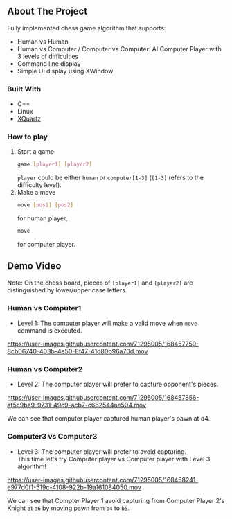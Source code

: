 <div id="top"></div>


## About The Project
Fully implemented chess game algorithm that supports:
* Human vs Human
* Human vs Computer / Computer vs Computer: AI Computer Player with 3 levels of difficulties
* Command line display
* Simple UI display using XWindow

### Built With
* C++
* Linux
* [XQuartz](https://www.xquartz.org)

### How to play
1. Start a game
    ```sh
    game [player1] [player2]
    ```
    `player` could be either `human` or `computer[1-3]` (`[1-3]` refers to the difficulty level).
2. Make a move
    ```sh
    move [pos1] [pos2]
    ``` 
    for human player,
    ```sh
    move
    ``` 
    for computer player.
    
    
## Demo Video
Note: On the chess board, pieces of `[player1]` and `[player2]` are distinguished by lower/upper case letters.
### Human vs Computer1
* Level 1: The computer player will make a valid move when `move` command is executed.


https://user-images.githubusercontent.com/71295005/168457759-8cb06740-403b-4e50-8f47-41d80b96a70d.mov



### Human vs Computer2
* Level 2: The computer player will prefer to capture opponent's pieces. <br />

https://user-images.githubusercontent.com/71295005/168457856-af5c9ba9-9731-49c9-acb7-c662544ae504.mov

  We can see that computer player captured human player's pawn at d4.



### Computer3 vs Computer3
* Level 3: The computer player will prefer to avoid capturing. <br />
  This time let's try Computer player vs Computer player with Level 3 algorithm! <br />
  


https://user-images.githubusercontent.com/71295005/168458241-e977d0f1-519c-4108-922b-19a161084050.mov



We can see that Compter Player 1 avoid capturing from Computer Player 2's Knight at `a6` by moving pawn from `b4` to `b5`.


